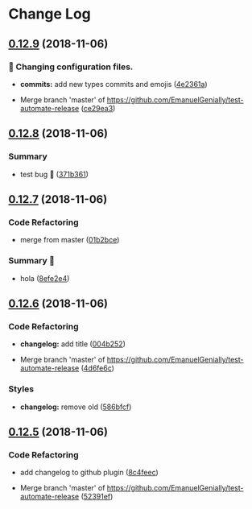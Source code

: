 # Change Log

## [0.12.9](https://github.com/EmanuelGenially/test-automate-release/compare/v0.12.8...v0.12.9) (2018-11-06)


### :wrench: Changing configuration files.

* **commits:** add new types commits and emojis ([4e2361a](https://github.com/EmanuelGenially/test-automate-release/commit/4e2361a))


* Merge branch 'master' of https://github.com/EmanuelGenially/test-automate-release ([ce29ea3](https://github.com/EmanuelGenially/test-automate-release/commit/ce29ea3))

## [0.12.8](https://github.com/EmanuelGenially/test-automate-release/compare/v0.12.7...v0.12.8) (2018-11-06)


### Summary

* test bug :bug: ([371b361](https://github.com/EmanuelGenially/test-automate-release/commit/371b361))

## [0.12.7](https://github.com/EmanuelGenially/test-automate-release/compare/v0.12.6...v0.12.7) (2018-11-06)


### Code Refactoring

* merge from master ([01b2bce](https://github.com/EmanuelGenially/test-automate-release/commit/01b2bce))


### Summary :bug:

* hola ([8efe2e4](https://github.com/EmanuelGenially/test-automate-release/commit/8efe2e4))

## [0.12.6](https://github.com/EmanuelGenially/test-automate-release/compare/v0.12.5...v0.12.6) (2018-11-06)


### Code Refactoring

* **changelog:** add title ([004b252](https://github.com/EmanuelGenially/test-automate-release/commit/004b252))


* Merge branch 'master' of https://github.com/EmanuelGenially/test-automate-release ([4d6fe6c](https://github.com/EmanuelGenially/test-automate-release/commit/4d6fe6c))


### Styles

* **changelog:** remove old ([586bfcf](https://github.com/EmanuelGenially/test-automate-release/commit/586bfcf))

## [0.12.5](https://github.com/EmanuelGenially/test-automate-release/compare/v0.12.4...v0.12.5) (2018-11-06)

### Code Refactoring

- add changelog to github plugin ([8c4feec](https://github.com/EmanuelGenially/test-automate-release/commit/8c4feec))

* Merge branch 'master' of https://github.com/EmanuelGenially/test-automate-release ([52391ef](https://github.com/EmanuelGenially/test-automate-release/commit/52391ef))
